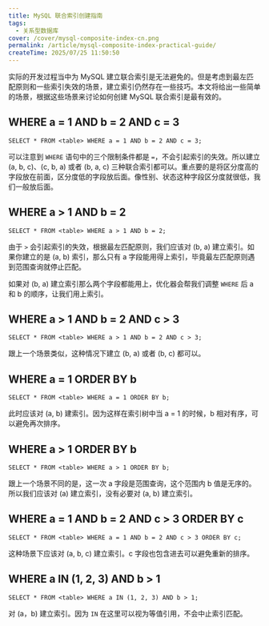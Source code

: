 ```yaml
---
title: MySQL 联合索引创建指南
tags:
  - 关系型数据库
cover: /cover/mysql-composite-index-cn.png
permalink: /article/mysql-composite-index-practical-guide/
createTime: 2025/07/25 11:50:50
---
```

实际的开发过程当中为 MySQL 建立联合索引是无法避免的。但是考虑到最左匹配原则和一些索引失效的场景，建立索引仍然存在一些技巧。本文将给出一些简单的场景，根据这些场景来讨论如何创建 MySQL 联合索引是最有效的。
<!-- more -->

## WHERE a = 1 AND b = 2 AND c = 3
```
SELECT * FROM <table> WHERE a = 1 AND b = 2 AND c = 3;
```
可以注意到 `WHERE` 语句中的三个限制条件都是 `=`，不会引起索引的失效。所以建立 (a, b, c)、(c, b, a) 或者 (b, a, c) 三种联合索引都可以。重点要的是将区分度高的字段放在前面，区分度低的字段放后面。像性别、状态这种字段区分度就很低，我们一般放后面。

## WHERE a > 1 AND b = 2
```
SELECT * FROM <table> WHERE a > 1 AND b = 2;
```
由于 `>` 会引起索引的失效，根据最左匹配原则，我们应该对 (b, a) 建立索引。如果你建立的是 (a, b) 索引，那么只有 a 字段能用得上索引，毕竟最左匹配原则遇到范围查询就停止匹配。

如果对 (b, a) 建立索引那么两个字段都能用上，优化器会帮我们调整 `WHERE` 后 a 和 b 的顺序，让我们用上索引。

## WHERE a > 1 AND b = 2 AND c > 3
```
SELECT * FROM <table> WHERE a > 1 AND b = 2 AND c > 3;
```
跟上一个场景类似，这种情况下建立 (b, a) 或者 (b, c) 都可以。

## WHERE a = 1 ORDER BY b
```
SELECT * FROM <table> WHERE a = 1 ORDER BY b;
```
此时应该对 (a, b) 建索引。因为这样在索引树中当 a = 1 的时候，b 相对有序，可以避免再次排序。

## WHERE a > 1 ORDER BY b
```
SELECT * FROM <table> WHERE a > 1 ORDER BY b;
```
跟上一个场景不同的是，这一次 a 字段是范围查询，这个范围内 b 值是无序的。所以我们应该对 (a) 建立索引，没有必要对 (a, b) 建立索引。

## WHERE a = 1 AND b = 2 AND c > 3 ORDER BY c
```
SELECT * FROM <table> WHERE a = 1 AND b = 2 AND c > 3 ORDER BY c;
```
这种场景下应该对 (a, b, c) 建立索引。c 字段也包含进去可以避免重新的排序。

## WHERE a IN (1, 2, 3) AND b > 1
```
SELECT * FROM <table> WHERE a IN (1, 2, 3) AND b > 1;
```

 对 (a，b) 建立索引。因为 `IN` 在这里可以视为等值引用，不会中止索引匹配。
